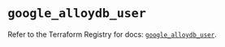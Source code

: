 # `google_alloydb_user`

Refer to the Terraform Registry for docs: [`google_alloydb_user`](https://registry.terraform.io/providers/hashicorp/google/5.41.0/docs/resources/alloydb_user).
